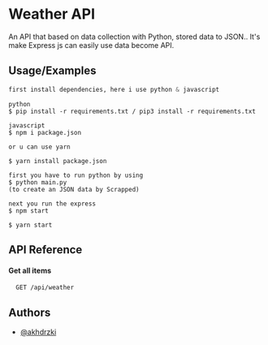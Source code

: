 
# Weather API 

An API that based on data collection with Python, stored data to JSON.. It's make Express js can easily use data become API.






## Usage/Examples

```python & javascript
first install dependencies, here i use python & javascript
```

```usage
python
$ pip install -r requirements.txt / pip3 install -r requirements.txt
```

```usage
javascript
$ npm i package.json

or u can use yarn

$ yarn install package.json
```

```usage
first you have to run python by using
$ python main.py 
(to create an JSON data by Scrapped)

next you run the express
$ npm start

$ yarn start
```


## API Reference

#### Get all items

```http
  GET /api/weather
```





## Authors

- [@akhdrzki](https://www.github.com/akhdrzki)


